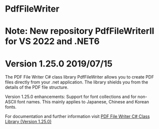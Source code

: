 # PdfFileWriter
# Note: New repository PdfFileWriterII for VS 2022 and .NET6
# Version 1.25.0 2019/07/15

The PDF File Writer C# class library PdfFileWriter allows you to create PDF files directly from your .net application. The library shields you from the details of the PDF file structure.

Version 1.25.0 enhancements: Support for font collections and for non-ASCII font names. This mainly applies to Japanese, Chinese and Korean fonts.

For documentation and further information visit <a href="https://www.codeproject.com/Articles/570682/PDF-File-Writer-Csharp-Class-Library-Version">PDF File Writer C# Class Library (Version 1.25.0)</a>
